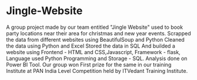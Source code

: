 # Jingle-Website
A group project made by our team entitled "Jingle Website" used to book party locations near their area for christmas and new year events.
Scrapped the data from different websites using BeautifulSoup and Python 
Cleaned the data using Python and Excel
Stored the data in SQL
And builded a website using Frontend - HTML and CSS,Javascript, Framework - flask, Language used Python Programming and Storage - SQL.
Analysis done on Power BI Tool.
Our group won First prize for the same in our training Institute at PAN India Level Competition held by ITVedant Training Institute.
